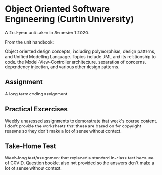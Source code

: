 # Object Oriented Software Engineering (Curtin University)

A 2nd-year unit taken in Semester 1 2020.

From the unit handbook:

Object oriented design concepts, including polymorphism, design patterns, and
Unified Modelling Language. Topics include UML and its relationship to code, the Model-View-Controller architecture, separation of concerns, dependency
injection, and various other design patterns.

## Assignment

A long term coding assignment.

## Practical Excercises

Weekly unasessed assignments to demonstrate that week's course content. I don't
provide the worksheets that these are based on for copyright reasons so they
don't make a lot of sense without context.

## Take-Home Test

Week-long test/assignment that replaced a standard in-class test because of
COVID. Question booklet also not provided so the answers don't make a lot of
sense without context.